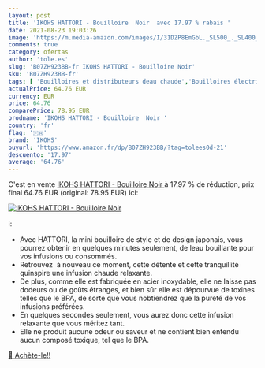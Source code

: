 ```yaml
---
layout: post
title: 'IKOHS HATTORI - Bouilloire  Noir  avec 17.97 % rabais '
date: 2021-08-23 19:03:26
image: 'https://m.media-amazon.com/images/I/31DZP8EmGbL._SL500_._SL400_.jpg'
comments: true
category: ofertas
author: 'tole.es'
slug: 'B07ZH923BB-fr IKOHS HATTORI - Bouilloire Noir'
sku: 'B07ZH923BB-fr'
tags: [ 'Bouilloires et distributeurs deau chaude','Bouilloires électriques','Cuisine et Maison','Petit électroménager','ikohs', ]
actualPrice: 64.76 EUR
currency: EUR
price: 64.76
comparePrice: 78.95 EUR
prodname: 'IKOHS HATTORI - Bouilloire  Noir '
country: 'fr'
flag: '🇫🇷'
brand: 'IKOHS'
buyurl: 'https://www.amazon.fr/dp/B07ZH923BB/?tag=tolees0d-21'
descuento: '17.97'
average: '64.76'
---
```


C'est en vente [IKOHS HATTORI - Bouilloire  Noir ](https://www.amazon.fr/dp/B07ZH923BB/?tag=tolees0d-21)  à  17.97 % de réduction, prix final  64.76 EUR (original: 78.95 EUR) ici:

[![IKOHS HATTORI - Bouilloire  Noir ](https://m.media-amazon.com/images/I/31DZP8EmGbL._SL500_._SL400_.jpg)](https://www.amazon.fr/dp/B07ZH923BB/?tag=tolees0d-21)

ℹ️:

- Avec HATTORI, la mini bouilloire de style et de design japonais, vous pourrez obtenir en quelques minutes seulement, de leau bouillante pour vos infusions ou consommés.
- Retrouvez  à nouveau ce moment, cette détente et cette tranquillité quinspire une infusion chaude relaxante.
- De plus, comme elle est fabriquée en acier inoxydable, elle ne laisse pas dodeurs ou de goûts étranges, et bien sûr elle est dépourvue de toxines telles que le BPA, de sorte que vous nobtiendrez que la pureté de vos infusions préférées.
- En quelques secondes seulement, vous aurez donc cette infusion relaxante que vous méritez tant.
- Elle ne produit aucune odeur ou saveur et ne contient bien entendu aucun composé toxique, tel que le BPA.

[🛒 Achète-le!!](https://www.amazon.fr/dp/B07ZH923BB/?tag=tolees0d-21)
